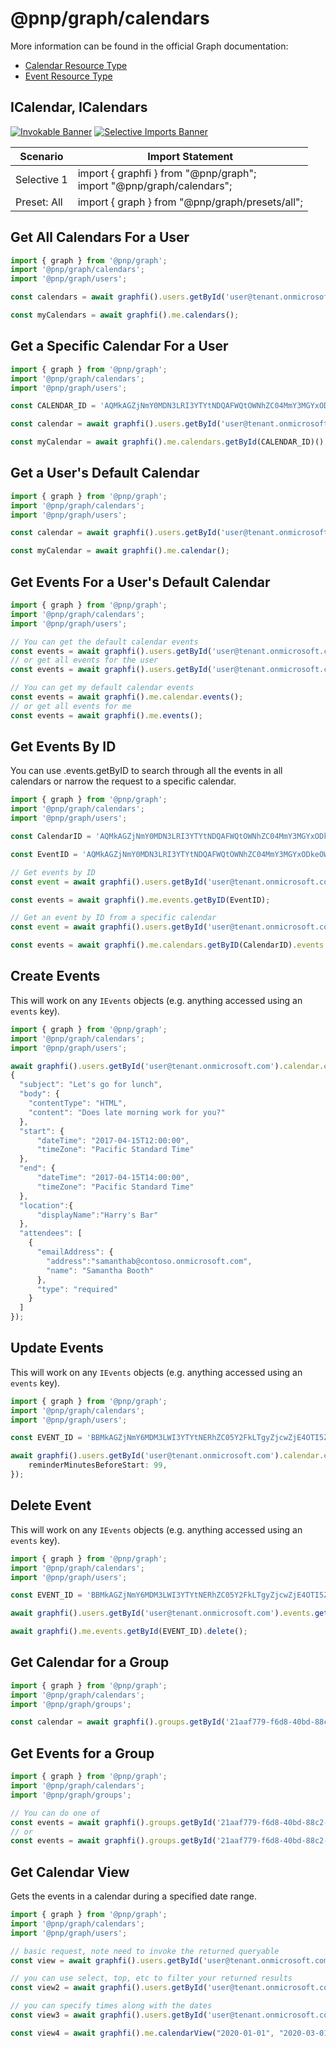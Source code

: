 # @pnp/graph/calendars

More information can be found in the official Graph documentation:

- [Calendar Resource Type](https://docs.microsoft.com/en-us/graph/api/resources/calendar?view=graph-rest-1.0)
- [Event Resource Type](https://docs.microsoft.com/en-us/graph/api/resources/event?view=graph-rest-1.0)

## ICalendar, ICalendars

[![Invokable Banner](https://img.shields.io/badge/Invokable-informational.svg)](../concepts/invokable.md) [![Selective Imports Banner](https://img.shields.io/badge/Selective%20Imports-informational.svg)](../concepts/selective-imports.md)  

|Scenario|Import Statement|
|--|--|
|Selective 1|import { graphfi } from "@pnp/graph";<br />import "@pnp/graph/calendars";|
|Preset: All|import { graph } from "@pnp/graph/presets/all";|

## Get All Calendars For a User

```ts
import { graph } from '@pnp/graph';
import '@pnp/graph/calendars';
import '@pnp/graph/users';

const calendars = await graphfi().users.getById('user@tenant.onmicrosoft.com').calendars();

const myCalendars = await graphfi().me.calendars();

```

## Get a Specific Calendar For a User

```ts
import { graph } from '@pnp/graph';
import '@pnp/graph/calendars';
import '@pnp/graph/users';

const CALENDAR_ID = 'AQMkAGZjNmY0MDN3LRI3YTYtNDQAFWQtOWNhZC04MmY3MGYxODkeOWUARgAAA-xUBMMopY1NkrWA0qGcXHsHAG4I-wMXjoRMkgRnRetM5oIAAAIBBgAAAG4I-wMXjoRMkgRnRetM5oIAAAIsYgAAAA==';

const calendar = await graphfi().users.getById('user@tenant.onmicrosoft.com').calendars.getById(CALENDAR_ID)();

const myCalendar = await graphfi().me.calendars.getById(CALENDAR_ID)();
```

## Get a User's Default Calendar

```ts
import { graph } from '@pnp/graph';
import '@pnp/graph/calendars';
import '@pnp/graph/users';

const calendar = await graphfi().users.getById('user@tenant.onmicrosoft.com').calendar();

const myCalendar = await graphfi().me.calendar();
```

## Get Events For a User's Default Calendar

```ts
import { graph } from '@pnp/graph';
import '@pnp/graph/calendars';
import '@pnp/graph/users';

// You can get the default calendar events
const events = await graphfi().users.getById('user@tenant.onmicrosoft.com').calendar.events();
// or get all events for the user
const events = await graphfi().users.getById('user@tenant.onmicrosoft.com').events();

// You can get my default calendar events
const events = await graphfi().me.calendar.events();
// or get all events for me
const events = await graphfi().me.events();
```

## Get Events By ID

You can use .events.getByID to search through all the events in all calendars or narrow the request to a specific calendar.

```ts
import { graph } from '@pnp/graph';
import '@pnp/graph/calendars';
import '@pnp/graph/users';

const CalendarID = 'AQMkAGZjNmY0MDN3LRI3YTYtNDQAFWQtOWNhZC04MmY3MGYxODkeOWUARgAAA==';

const EventID = 'AQMkAGZjNmY0MDN3LRI3YTYtNDQAFWQtOWNhZC04MmY3MGYxODkeOWUARgAAA-xUBMMopY1NkrWA0qGcXHsHAG4I-wMXjoRMkgRnRetM5oIAAAIBBgAAAG4I-wMXjoRMkgRnRetM5oIAAAIsYgAAAA==';

// Get events by ID
const event = await graphfi().users.getById('user@tenant.onmicrosoft.com').events.getByID(EventID);

const events = await graphfi().me.events.getByID(EventID);

// Get an event by ID from a specific calendar
const event = await graphfi().users.getById('user@tenant.onmicrosoft.com').calendars.getByID(CalendarID).events.getByID(EventID);

const events = await graphfi().me.calendars.getByID(CalendarID).events.getByID(EventID);

```
## Create Events

This will work on any `IEvents` objects (e.g. anything accessed using an `events` key).

```ts
import { graph } from '@pnp/graph';
import '@pnp/graph/calendars';
import '@pnp/graph/users';

await graphfi().users.getById('user@tenant.onmicrosoft.com').calendar.events.add(
{
  "subject": "Let's go for lunch",
  "body": {
    "contentType": "HTML",
    "content": "Does late morning work for you?"
  },
  "start": {
      "dateTime": "2017-04-15T12:00:00",
      "timeZone": "Pacific Standard Time"
  },
  "end": {
      "dateTime": "2017-04-15T14:00:00",
      "timeZone": "Pacific Standard Time"
  },
  "location":{
      "displayName":"Harry's Bar"
  },
  "attendees": [
    {
      "emailAddress": {
        "address":"samanthab@contoso.onmicrosoft.com",
        "name": "Samantha Booth"
      },
      "type": "required"
    }
  ]
});
```

## Update Events

This will work on any `IEvents` objects (e.g. anything accessed using an `events` key).

```ts
import { graph } from '@pnp/graph';
import '@pnp/graph/calendars';
import '@pnp/graph/users';

const EVENT_ID = 'BBMkAGZjNmY6MDM3LWI3YTYtNERhZC05Y2FkLTgyZjcwZjE4OTI5ZQBGAAAAAAD8VQTDKKWNTY61gNKhnFzLBwBuCP8DF46ETJIEZ0XrTOaCAAAAAAENAABuCP8DF46ETJFEZ0EnTOaCAAFvdoJvAAA=';

await graphfi().users.getById('user@tenant.onmicrosoft.com').calendar.events.getById(EVENT_ID).update({
    reminderMinutesBeforeStart: 99,
});
```

## Delete Event

This will work on any `IEvents` objects (e.g. anything accessed using an `events` key).

```ts
import { graph } from '@pnp/graph';
import '@pnp/graph/calendars';
import '@pnp/graph/users';

const EVENT_ID = 'BBMkAGZjNmY6MDM3LWI3YTYtNERhZC05Y2FkLTgyZjcwZjE4OTI5ZQBGAAAAAAD8VQTDKKWNTY61gNKhnFzLBwBuCP8DF46ETJIEZ0XrTOaCAAAAAAENAABuCP8DF46ETJFEZ0EnTOaCAAFvdoJvAAA=';

await graphfi().users.getById('user@tenant.onmicrosoft.com').events.getById(EVENT_ID).delete();

await graphfi().me.events.getById(EVENT_ID).delete();
```

## Get Calendar for a Group

```ts
import { graph } from '@pnp/graph';
import '@pnp/graph/calendars';
import '@pnp/graph/groups';

const calendar = await graphfi().groups.getById('21aaf779-f6d8-40bd-88c2-4a03f456ee82').calendar();
```

## Get Events for a Group

```ts
import { graph } from '@pnp/graph';
import '@pnp/graph/calendars';
import '@pnp/graph/groups';

// You can do one of
const events = await graphfi().groups.getById('21aaf779-f6d8-40bd-88c2-4a03f456ee82').calendar.events();
// or
const events = await graphfi().groups.getById('21aaf779-f6d8-40bd-88c2-4a03f456ee82').events();
```

## Get Calendar View

Gets the events in a calendar during a specified date range.

```ts
import { graph } from '@pnp/graph';
import '@pnp/graph/calendars';
import '@pnp/graph/users';

// basic request, note need to invoke the returned queryable
const view = await graphfi().users.getById('user@tenant.onmicrosoft.com').calendarView("2020-01-01", "2020-03-01")();

// you can use select, top, etc to filter your returned results
const view2 = await graphfi().users.getById('user@tenant.onmicrosoft.com').calendarView("2020-01-01", "2020-03-01").select("subject").top(3)();

// you can specify times along with the dates
const view3 = await graphfi().users.getById('user@tenant.onmicrosoft.com').calendarView("2020-01-01T19:00:00-08:00", "2020-03-01T19:00:00-08:00")();

const view4 = await graphfi().me.calendarView("2020-01-01", "2020-03-01")();
```
